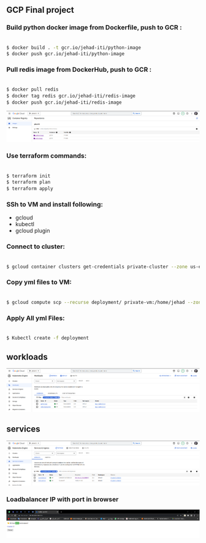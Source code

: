## GCP Final project

### Build python docker image from Dockerfile, push to GCR :
  ```bash

  $ docker build . -t gcr.io/jehad-iti/python-image
  $ docker push gcr.io/jehad-iti/python-image

  ```
### Pull redis image from DockerHub, push to GCR :
  ```bash

  $ docker pull redis
  $ docker tag redis gcr.io/jehad-iti/redis-image
  $ docker push gcr.io/jehad-iti/redis-image

  ```
![home_Page Image](./outputs/images.png)

### Use terraform commands:
  ```bash

  $ terraform init
  $ terraform plan
  $ terraform apply

  ```

### SSh to VM and install following: 

  * gcloud 
  * kubectl
  * gcloud plugin

### Connect to cluster:
  ```bash

  $ gcloud container clusters get-credentials private-cluster --zone us-east4-c --project jehad-iti

  ```
### Copy yml files to VM:
  ```bash

  $ gcloud compute scp --recurse deployment/ private-vm:/home/jehad --zone us-east4-c --tunnel-through-iap
  
  ``` 
### Apply All yml Files:
  ```bash

  $ Kubectl create -f deployment

  ```

## workloads
![home_Page Image](./outputs/workloads.png)
## services
![home_Page Image](./outputs/services.png)

### Loadbalancer IP with port in browser
![home_Page Image](./outputs/output.png)



